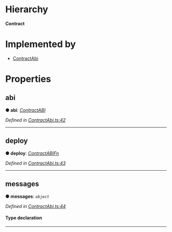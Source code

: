 

# Hierarchy

**Contract**

# Implemented by

* [ContractAbi](../classes/_contractabi_.contractabi.md)

# Properties

<a id="abi"></a>

##  abi

**● abi**: *[ContractABI](../modules/_contractabi_.md#contractabi-1)*

*Defined in [ContractAbi.ts:42](https://github.com/polkadot-js/api/blob/b701bdf/packages/types/src/ContractAbi.ts#L42)*

___
<a id="deploy"></a>

##  deploy

**● deploy**: *[ContractABIFn](_contractabi_.contractabifn.md)*

*Defined in [ContractAbi.ts:43](https://github.com/polkadot-js/api/blob/b701bdf/packages/types/src/ContractAbi.ts#L43)*

___
<a id="messages"></a>

##  messages

**● messages**: *`object`*

*Defined in [ContractAbi.ts:44](https://github.com/polkadot-js/api/blob/b701bdf/packages/types/src/ContractAbi.ts#L44)*

#### Type declaration

[index: `string`]: [ContractABIFn](_contractabi_.contractabifn.md)

___

